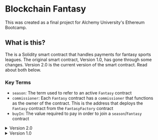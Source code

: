 # Blockchain Fantasy
This was created as a final project for Alchemy University's Ethereum Bootcamp.

## What is this?
The is a Solidity smart contract that handles payments for fantasy sports leagues. The original smart contract, Version 1.0, has gone through some changes. Version 2.0 is the current version of the smart contract. Read about both below.

### Key Terms
- `season`: The term used to refer to an active `Fantasy` contract
- `commissioner`: Each `Fantasy` contract has a `commissioner` that functions as the owner of the contract. This is the address that deploys the `Fantasy` contract from the `FantasyFactory` contract
- `buyIn`: The value required to pay in order to join a `season`/`Fantasy` contract   

<details>

<summary> Version 2.0 </summary>

## Version 2.0
The contract has been upgraded to utilize the factory pattern.

### How does it work?
Originally, all of the state was managed by one contract. A user would create a league and invite league members.  The smart contract would be responsible for handling payments for the created fantasy league.  A single contract kept track of every league that was created along with all of the funds for each league.
Version 2.0 Implements a factory pattern.  Users initially interact with a factory contract which keeps track of all the contracts that are deployed. The factory pattern allows for each league to exist within its own contract.  All the funds are no longer tied to a single contract but with each individual contract deployed by the factory.

### The smart contracts
#### `FantasyFactory.sol`
This is the factory contract that users will initially interact with.  The purpose of the contract is to create a new smart contract. This is handled through the `createFantasyContract()` function:
```solidity
function createFantasyContract(uint256 _buyIn) external {
        if (_buyIn <= 0) {
            revert Fantasy_Factory__InvalidBuyInAmount();
        }

        uint256 currentId = s_seasonCounter;

        Fantasy newFantasyContract = new Fantasy(
            payable(msg.sender),
            currentId,
            _buyIn,
            address(this)
        );

        Season storage season = s_fantasyContracts[msg.sender][currentId];
        season.fantasyContract = address(newFantasyContract);
        season.buyIn = _buyIn;

        s_seasonCounter++;

        emit FantasyContractCreation(
            address(newFantasyContract),
            msg.sender,
            currentId
        );
    }
```
- `createFantasyContract()` takes one argument, a `uint256`.  This argument sets the buy in for the league that is going to be created.
- The league id is set by the `s_seasonCounter` state variable found in the `FantasyFactory` contract.  The `s_seasonCounter` will be incremented by this function.
- The contract creates a new `Fantasy` contract passing to it 4 arguments: 
	- `msg.sender`: The address of the user calling the function 
	- `currentId`: The current value of `s_seasonCounter` to set the season id
	- `_buyIn`: The buy in amount that members will have to pay to join the league
	- `address(this)`: The contract address to the factory contract. This is done to make it easier for the `Fantasy` contract to call a function on the `FantasyFactory` contract
- The function updates the mapping which tracks all the `Fantasy` contracts that have been deployed associating the contract with the user that deployed the contract. The id of the contract is also used for tracking so a user can deploy multiple contracts

When a season is "completed", it is removed from the `s_fantasyContracts` mapping.  This is done through the `removeFantasyContract` function:
```solidity
function removeFantasyContract(address _owner, uint256 _seasonId) external {
    if (
        msg.sender != s_fantasyContracts[_owner][_seasonId].fantasyContract
    ) {
        revert Fantasy_Factory__MustCallFromContract();
    }
    delete s_fantasyContracts[_owner][_seasonId];

    emit ContractRemoved(msg.sender, _seasonId, _owner);
}
```  
- The function takes two arguments, an address `_owner`, and a uint256 `_seasonId`. 
    - These two arguments will be used to retrieve the `Fantasy` contract from `s_fantasyContracts`.  
- This function is called from the `Fantasy` contract when the commissioner calls the `completeSeason` function.  
    - That means that the `msg.sender` of this function must be the actual `Fantasy` contract.  
    - This ensures that account addresses cannot call the function.  
    - Only the commissioner of the calling `Fantasy` contract will be able to successfully initiate this function.

The factory contract has some getter functions to help retrieve data.
- `getFantasyContract` returns the address of a deployed `Fantasy` contract based on season id. While this function doesn't have an explicit `onlyOwner` modifier, the address of the caller will be used to access the `s_fantasyContracts` mapping. Technically, this is a function meant to be called by commissioners to retrieve their contracts.
- `getBuyIn` returns the buy in amount for a deployed `Fantasy` contract. Like the previous function, it uses the season id and the address of the function caller to access the `s_fantasyContracts` mapping. 
-`getSeasonCounter` is a function anyone can call to see the value of the `s_seasonCounter` variable which is responsible for settings season ids.

One of the main changes in this new contract is the `Season` struct. 
    - In Version 1, the `Season` struct contained all of the information related to a season created by a commissioner.  This information included the `commissioner`, `id`, `players`, and more.  
        - It was necessary for the `Season` struct to be this dense because of the lack of a factory pattern. 
        - In version 1, there was only a single contract, so all of the necessary information was stored in the `Season` struct. 
    - In Version 2.0, the `Season` struct does not bear as much responsibility. It is only found in the `FantasyFactory` contract. 
        - It only contains the address of the deployed `Fantasy` contract along with the `buyIn`
        - The `Season` struct is contained within a mapping which is accessed with the ``commissioner`` address and `seasonId`

#### `Fantasy.sol`
The factory pattern's benefit is highlighted by the `Fantasy.sol` contract.  A user that wants to create a `Fantasy` contract will first interact with the `FantasyFactory.sol` contract. Interaction with `FantasyFactory` will lead to the creation of a `Fantasy` contract.  This `Fantasy` contract will hold all of the state specfic to a single season.  The user that deployed the `Fantasy` contract will become the commissioner of the contract. This is a major improvement from `Version 1.0` due to the fact that `Version 1.0` handle every season created in one main contract.  The dynamic of having a single `Fantasy` contract is a security improvement considering funds are now tied to various individual contracts rather than being accumulated in one single contract.

##### State Variables
The `Fantasy` contract has important **state variables**:
```solidity
    bool private s_seasonComplete;
    uint256 private immutable i_seasonId;
    address private immutable i_commissioner;
    uint256 private immutable i_buyIn;
    address private immutable i_factory;
    uint256 private s_prizePool;
    mapping(address => Player) players;
```
- `s_seasonComplete` is a boolean used to handle deletion of the smart contract from the `FantasyFactory` mapping. It can only be true once everyone has received their winnings.
- `i_seasonId` is an immutable uint256, and it is set when the contract is created. The value is sent from the `FantasyFactory` contract. This value allows a user to deploy multiple contracts as it is a key in the `s_fantasyContracts` found in `FantasyFactory`
- `i_commissioner` is and immutable address, and it is set when the contract is created. The value is sent from the `FantasyFactory` contract, and the address is the commissioner/owner of the contract.
- `i_buyIn` is an immutable uint256 that acts as a monetary gateway into the contract. Along with another check, when a user attempts to join a season, their buy in amount must match this value.
- `i_factory` is an immutable address which is sent when the contract is created. It is the address of the `FactoryContract`.
- `s_prizePool` is incremented each time a user buys in to the league. It is used to track funds making distribution easier.
- `players` is a mapping that maps a user's address with a `Player` struct. The `Player` struct contains important information about each user.
```solidity
 struct Player {
    bool whitelisted;
    bool buyInPaid;
    uint winnings;
}
```
- `whitelisted` is a boolean that is set to true when a commissioner enables a user to join the league. In `Version 1.0`, there was a mapping called `whitelist` which served the purpose of storing addresses that were allowed to join the league. In `Version 2.0`, this is simplified into a boolean value. The `whitelisted` boolean ensures only the players in this league can interact with the functions of the `Fantasy` contract.
- `buyInPaid` is another boolean value that becomes true when a user successfully buys in to the league.
- `winnings` is a uint that keeps track of how much the player is allowed to withdraw. This is a value that will be adjusted by the commissioner.

##### Modifiers
`Fantasy.sol` has two important modifiers.
The `onlyWhitelisted` modifier ensures that only players invited to the league can interact with the contract.
```solidity
modifier onlyWhitelisted(address _address) {
    if (!players[_address].whitelisted) {
        revert Fantasy__AddressNotWhitelisted();
    }
    _;
}
```
The modifier takes an address as an argument. The modifier takes the address and uses it as a key in the `s_players` mapping. The function verifies that the address returns true for the `whitelisted` parameter.

The `onlyCommissioner` modifier ensures only the commissioner can call certain functions.
```solidity
modifier onlyCommissioner() {
	if (msg.sender != i_commissioner) {
		revert Fantasy__OnlyCommissionerCanPerformThisAction();
	}
	_;
}
```
The `i_commissioner` variable is assigned when the `Fantasy` contract is deployed. This variable is used to compare with `msg.sender` to ensure only the commissioner can interact with certain functions.

##### Constructor
The `constructor` for `Fantasy.sol` is integral in setting the unique parameters for each contract that is deployed by `FantasyFactory`.  
```solidity
constructor(
        address _commissioner,
        uint256 _seasonId,
        uint256 _buyIn,
        address _factory
    ) {
        i_seasonId = _seasonId;
        i_commissioner = _commissioner;
        i_buyIn = _buyIn;
        i_factory = _factory;

        s_players[_commissioner].whitelisted = true;
        emit SeasonStarted(_seasonId, _commissioner);
        emit Whitelisted(_seasonId, _commissioner);
    }
```
The constructor has 4 parameters:
- `_commissioner` is an address that dictates the ownership of the deployed `Fantasy` contract
- `_seasonId` is the unique uint256 identifier assigned to this contract which is based on the season counter in `FantasyFactory.sol`
- `_buyIn` is the amount that whitelisted members must pay to join the league
- `_iFactory` is the contract address of `FantasyFactory.sol` which is used in the function to complete the season
When a new contract is created with `FantasyFactory.sol`, this constructor is provided with the necessary arguments. So launching a new contract from `FantasyFactory.sol` will assign a commissioner, provide a season id, set the buy in, and store the `FantasyFactory.sol` contract address.  Additionally, the commissioner's address will be whitelisted allowing the commissioner to buy in.

##### `addToWhiteList`
The first function important to the `Fantasy` contract is the `addToWhitelist` function:
```solidity
function addToWhitelist(address _address) external onlyCommissioner {
    if (s_players[_address].whitelisted) {
        revert Fantasy__AddressAlreadyWhitelisted();
    }
    s_players[_address].whitelisted = true;
    emit Whitelisted(i_seasonId, _address);
}
```
- This function can only be called by the `commissioner`
- The function has one parameter, an address
    - The address that the commissioner will input through the frontend will be the address of the user that is to be whitelisted
- If the address is already whitelisted, this function will rever
- The address is added to the `s_players` mapping, setting the `whitelisted` boolean found in the `Player` struct to true
- The whitelisted address now has access to certain functions in the `Fantasy` contract
    - The whitelisted address will only have access to the specific contract associated with the `commissioner`

##### `buyIn`
The `buyIn` function allows whitelisted addresses to pay the buy in fee for the league
```
function buyIn(uint _buyIn) external payable onlyWhitelisted(msg.sender) {
        Player storage player = s_players[msg.sender];
        if (_buyIn != i_buyIn || _buyIn <= 0) {
            revert Fantasy__IncorrectBuyInAmount();
        }
        if (player.buyInPaid) {
            revert Fantasy__PlayerAlreadyPaid();
        }

        player.buyInPaid = true;
        s_prizePool += _buyIn;
        
        emit PlayerBuyIn(msg.sender, _buyIn);
    }
```
- The function has one argument `_buyIn`: the buy in amount 
- This function can only be called by whitelisted addresses
- If the buy in amount used as an argument does not match with the `i_buyIn` variable or if the buy in is 0, this function will revert
- The the address calling this function has already paid the buy in, this function will revert
- When this function is called successfully: 
	- The `buyInPaid` boolean in the `Player` struct associated with the address calling this function will be set to true
	- `s_prizepool` will be incremented with the `_buyIn` amount

##### `addWinnings`
The `addWinnings` function allows the commissioner to distribute funds to players in the league.  This can be done at any point in during the duration of the contract.  
```
    function addWinnings(
        address _player,
        uint _winnings
    ) external onlyCommissioner {
        Player storage player = s_players[_player];

        if (!player.whitelisted) {
            revert Fantasy__PlayerNotInLeague();
        }
        if (!player.buyInPaid) {
            revert Fantasy__PlayerDidNotPayBuyIn();
        }
        if (_winnings > s_prizePool) {
            revert Fantasy__ExceedsPrizePool();
        }

        player.winnings += _winnings;
        s_prizePool -= _winnings;

        emit AddedWinning(_player, _winnings);
    }
```
- The function takes two arguments and address and a uint
	- Funds will be added to the `_player` address
	- `_winnings` is the amount to be added
- If the commissioner attempts to add winnings to an address that isn't whitelisted, the function will revert.
- If a player is whitelisted, but the buy in has yet to be paid, the commissioner cannot add winnings for the player.
- If the amount being added is greater than the current prizepool, the function will revert
- When this function is called successfully:
	- The `Player` struct winning key is incremented. 
	- The `prizePool` is decremented by the same amount
    
</details>

<details>
<summary> Version 1.0 </summary>

## Verson 1.0
This was the original smart contract. It has been updated to 2.0.
### How does it work?
Anyone can interact with this contract to deploy a season. The person interacting with the contract becomes the commissioner of the season they deployed.  The commissioner can allow other players to join their season. Everyone that's allowed to join buys in, and the smart contract holds all the funds.  The commissioner distributes the funds to the players and the players can withdraw at any point.  

### The smart contract
A ``seasons`` array keeps track of the all the seasons that have been created.
```solidity
Season[] public seasons;
```
The heart of the contract lies in the ``Season`` struct.
```solidity
struct Season {
    uint id;
    address payable commissioner;
    mapping(address => bool) whitelist;
    mapping(address => Player) players;
    uint buyIn;
    uint prizePool;
    bool distributed;
    bool complete;
}
``` 
This custom data structure keeps track off all the important details associated with a season. It contains information that includes the season id, the commissioner, a mapping of whitelisted players that are allowed to join the league, a mapping of players that have joined the league, the buy in amount, the total prize pool, whether all funds have been distributed, and whether the season has been completed.

Another key component of the contract is the ``Player`` struct.
```solidity
struct Player {
    address payable id;
    bool paid;
    uint winnings;
}
```
When a player buys in to a league, a ``Player`` struct is created . This struct contains the player's address, a variable confirming that they have paid, and a variable to track their winnings. A mapping of ``Player`` structs is contained within the ``Season`` struct.

</details>